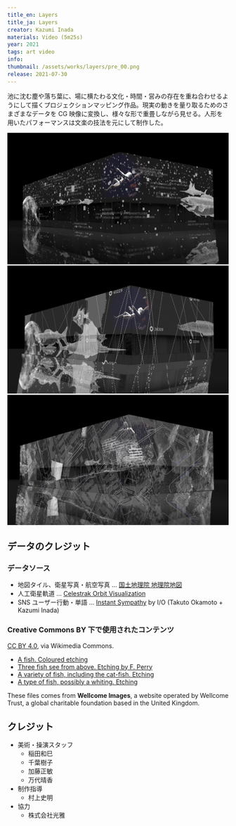 ```yaml
---
title_en: Layers
title_ja: Layers
creator: Kazumi Inada
materials: Video (5m25s)
year: 2021
tags: art video
info:
thumbnail: /assets/works/layers/pre_00.png
release: 2021-07-30
---
```


池に沈む塵や落ち葉に、場に横たわる文化・時間・営みの存在を重ね合わせるようにして描くプロジェクションマッピング作品。現実の動きを量り取るためのさまざまなデータを CG 映像に変換し、様々な形で重畳しながら見せる。人形を用いたパフォーマンスは文楽の技法を元にして制作した。

![](/assets/works/layers/pre_00.png)
![](/assets/works/layers/pre_01.png)
![](/assets/works/layers/pre_02.png)

## データのクレジット

### データソース

- 地図タイル、衛星写真・航空写真 ... [国土地理院 地理院地図](https://maps.gsi.go.jp/)
- 人工衛星軌道 ... [Celestrak Orbit Visualization](https://celestrak.com/cesium/orbit-viz.php?tle=/pub/TLE/catalog.txt&satcat=/pub/satcat.txt&referenceFrame=1)
- SNS ユーザー行動・単語 ... [Instant Sympathy](/works/sympathy) by I/O (Takuto Okamoto + Kazumi Inada)

### Creative Commons BY 下で使用されたコンテンツ

[CC BY 4.0](https://creativecommons.org/licenses/by/4.0), via Wikimedia Commons.

- [A fish. Coloured etching](https://commons.wikimedia.org/wiki/File:A_fish._Coloured_etching._Wellcome_V0022066.jpg)
- [Three fish see from above. Etching by F. Perry](https://commons.wikimedia.org/wiki/File:Three_fish_see_from_above._Etching_by_F._Perry._Wellcome_V0022103.jpg)
- [A variety of fish, including the cat-fish. Etching](https://commons.wikimedia.org/wiki/File:A_variety_of_fish,_including_the_cat-fish._Etching._Wellcome_V0022077.jpg)
- [A type of fish, possibly a whiting. Etching](https://commons.wikimedia.org/wiki/File:A_type_of_fish,_possibly_a_whiting._Etching._Wellcome_V0022798.jpg)

These files comes from **Wellcome Images**, a website operated by Wellcome Trust, a global charitable foundation based in the United Kingdom.

## クレジット

- 美術・操演スタッフ
  - 稲田和巳
  - 千葉樹子
  - 加藤正敏
  - 万代晴香
- 制作指導
  - 村上史明
- 協力
  - 株式会社光雅
